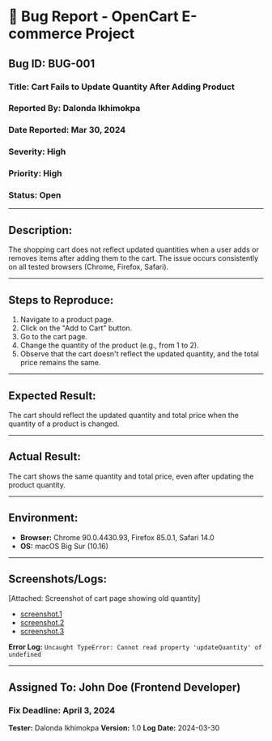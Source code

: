 # 🐞 Bug Report - OpenCart E-commerce Project

## Bug ID: BUG-001

### Title: Cart Fails to Update Quantity After Adding Product

### Reported By: Dalonda Ikhimokpa

### Date Reported: Mar 30, 2024

### Severity: High

### Priority: High

### Status: Open

---

## Description:

The shopping cart does not reflect updated quantities when a user adds or removes items after adding them to the cart. The issue occurs consistently on all tested browsers (Chrome, Firefox, Safari).

---

## Steps to Reproduce:

1. Navigate to a product page.
2. Click on the "Add to Cart" button.
3. Go to the cart page.
4. Change the quantity of the product (e.g., from 1 to 2).
5. Observe that the cart doesn't reflect the updated quantity, and the total price remains the same.

---

## Expected Result:

The cart should reflect the updated quantity and total price when the quantity of a product is changed.

---

## Actual Result:

The cart shows the same quantity and total price, even after updating the product quantity.

---

## Environment:

- **Browser:** Chrome 90.0.4430.93, Firefox 85.0.1, Safari 14.0
- **OS:** macOS Big Sur (10.16)

---

## Screenshots/Logs:

 [Attached: Screenshot of cart page showing old quantity]

- [screenshot.1](/assets/screenshots/Screenshot%202025-05-13%20at%201.25.25 PM.png)
- [screenshot.2](/assets/screenshots/Screenshot%202025-05-13%20at%201.25.05 PM.png)
- [screenshot.3](/assets/screenshots/Screenshot%202025-05-13%20at%201.23.32 PM.png)

**Error Log:** `Uncaught TypeError: Cannot read property 'updateQuantity' of undefined`

---

## Assigned To: John Doe (Frontend Developer)

### Fix Deadline: April 3, 2024

**Tester:** Dalonda Ikhimokpa
**Version:** 1.0
**Log Date:** 2024-03-30
